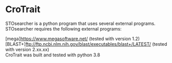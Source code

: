 # CroTrait

STOsearcher is a python program that uses several external programs. STOsearcher requires the following external programs:<br>

[mega]https://www.megasoftware.net/ (tested with version 1.2) <br>
[BLAST+]ftp://ftp.ncbi.nlm.nih.gov/blast/executables/blast+/LATEST/ (tested with version 2.xx.xx)<br>
CroTrait was built and tested with python 3.8 <br>

